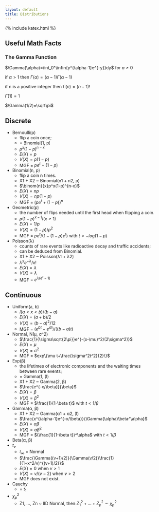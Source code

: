 ```yaml
---
layout: default
title: Distributions
---
```


{% include katex.html %}

## Useful Math Facts

### The Gamma Function
$\Gamma(\alpha)=\int_0^\infin{y^{\alpha-1}e^{-y}}dy$ for $a\ge0$

if $\alpha > 1$ then $\Gamma(\alpha)=(\alpha-1)\Gamma(\alpha-1)$

if n is a positive integer then $\Gamma(n)=(n-1)!$

$\Gamma(1)=1$

$\Gamma(1/2)=\sqrt\pi$

## Discrete
* Bernoulli(p)
    - flip a coin once;
    * = Binomial(1, p)
    - $p^x(1-p)^{n-x}$
    - $E(X) = p$
    - $V(X) = p(1-p)$
    - MGF = $pe^t+(1-p)$
* Binomial(n, p)
    - flip a coin n times.
    * X1 + X2 ~ Binomial(n1 + n2, p)
    - $\binom{n}{x}p^x(1-p)^{n-x}$
    - $E(X) = np$
    - $V(X) = np(1-p)$
    - MGF = $(pe^t+(1-p))^n$
* Geometric(p)
    - the number of flips needed until the first head when flipping a coin.
    - $p(1-p)^{x-1}I(x\ge 1)$
    - $E(X) = 1/p$
    - $V(X) = (1-p)/p^2$
    - MGF = $pe^t/(1-(1-p)e^t)$ with $t<-log(1-p)$
* Poisson(λ)
    - counts of rare events like radioactive decay and traffic accidents;
    - can be deduced from Binomial.
    * X1 + X2 ~ Poisson(λ1 + λ2)
    - $\lambda^xe^{-\lambda}/x!$
    - $E(X) = \lambda$
    - $V(X) = \lambda$
    - MGF = $e^{\lambda(e^t-1)}$

## Continuous
* Uniform(a, b)
    - $I(a<x<b)/(b-a)$
    - $E(X) = (a+b)/2$
    - $V(X) = (b-a)^2/12$
    - MGF = $(e^{bt}-e^{at})/((b-a)t)$
* Normal, N(μ, σ^2)
    - $\frac{1}{\sigma\sqrt{2\pi}}e^{-(x-\mu)^2/(2\sigma^2)}$
    - $E(X) = \mu$
    - $V(X) = \sigma^2$
    - MGF = $exp\{\mu t+\frac{\sigma^2t^2}{2}\}$
* Exp(β)
    - the lifetimes of electronic components and the waiting times between rare events;
    * = Gamma(1, β)
    * X1 + X2 ~ Gamma(2, β)
    - $\frac{e^{-x/\beta}}{\beta}$
    - $E(X) = \beta$
    - $V(X) = \beta^2$
    - MGF = $\frac{1}{1-\beta t}$ with $t<1/\beta$
* Gamma(α, β)
    * X1 + X2 ~ Gamma(α1 + α2, β)
    - $\frac{x^{\alpha-1}e^{-x/\beta}}{\Gamma(\alpha)\beta^\alpha}$
    - $E(X) = \alpha\beta$
    - $V(X) = \alpha\beta^2$
    - MGF = $(\frac{1}{1-\beta t})^\alpha$ with $t<1/\beta$
* Beta(α, β)
* $t_v$
    * $t_\infty$ = Normal
    - $\frac{\Gamma((v+1)/2)}{\Gamma(v/2)}\frac{1}{(1+x^2/v)^{(v+1)/2}}$
    - $E(X) = 0$ when $v>1$
    - $V(X) = v/(v-2)$ when $v>2$
    - MGF does not exist.
* Cauchy
    * = $t_1$
* $χ^2_p$
    * Z1, ..., Zn ~ IID Normal, then $Z_1^2 + ... + Z_p^2 \sim χ^2_p$
